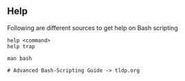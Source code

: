 ## Help

Following are different sources to get help on Bash scripting
```shell script
help <command>
help trap

man bash

# Advanced Bash-Scripting Guide -> tldp.org
```



